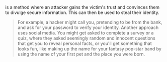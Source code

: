is a method where an attacker gains the victim's trust and convinces them to divulge secure information. This can then be used to steal their identity.
>For example, a hacker might call you, pretending to be from the bank, and ask for your password to verify your identity. Another approach uses social media. You might get asked to complete a survey or a quiz, where they asked seemingly random and innocent questions that get you to reveal personal facts, or you'll get something that looks fun, like making up the name for your fantasy pop-star band by using the name of your first pet and the place you were born.